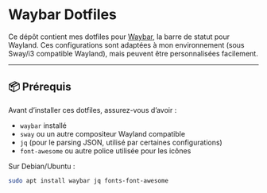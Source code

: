 
# Waybar Dotfiles

Ce dépôt contient mes dotfiles pour [Waybar](https://github.com/Alexays/Waybar), la barre de statut pour Wayland. Ces configurations sont adaptées à mon environnement (sous Sway/i3 compatible Wayland), mais peuvent être personnalisées facilement.

---

## 📦 Prérequis

Avant d’installer ces dotfiles, assurez-vous d’avoir :

- `waybar` installé
- `sway` ou un autre compositeur Wayland compatible
- `jq` (pour le parsing JSON, utilisé par certaines configurations)
- `font-awesome` ou autre police utilisée pour les icônes

Sur Debian/Ubuntu :

```bash
sudo apt install waybar jq fonts-font-awesome
